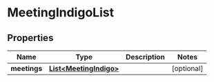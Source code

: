 
# MeetingIndigoList

## Properties
Name | Type | Description | Notes
------------ | ------------- | ------------- | -------------
**meetings** | [**List&lt;MeetingIndigo&gt;**](MeetingIndigo.md) |  |  [optional]



